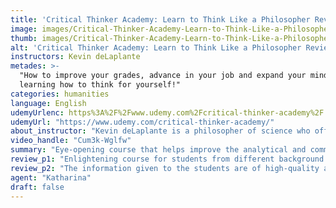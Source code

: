 ```yaml
---
title: 'Critical Thinker Academy: Learn to Think Like a Philosopher Review'
image: images/Critical-Thinker-Academy-Learn-to-Think-Like-a-Philosopher-Review.jpeg
thumb: images/Critical-Thinker-Academy-Learn-to-Think-Like-a-Philosopher-Review.jpeg
alt: 'Critical Thinker Academy: Learn to Think Like a Philosopher Review'
instructors: Kevin deLaplante
metades: >-
  "How to improve your grades, advance in your job and expand your mind -- by
  learning how to think for yourself!"
categories: humanities
language: English
udemyUrlenc: https%3A%2F%2Fwww.udemy.com%2Fcritical-thinker-academy%2F
udemyUrl: "https://www.udemy.com/critical-thinker-academy/"
about_instructor: "Kevin deLaplante is a philosopher of science who offers various courses in science, philosophy, critical thinking and communication skills. He was the Chair of the Department of Philosophy and Religious Studies at Iowa State University and has since left his job to pursue a career as an independent online course creator."
video_handle: "Cum3k-Wglfw"
summary: "Eye-opening course that helps improve the analytical and communication skills of the students. There are a lot of lessons that provide the students with enough knowledge to convey their thoughts properly and keep up with the plethora of information in this modern age."
review_p1: "Enlightening course for students from different background who wants to develop their critical thinking and communication skills. The topics are explained in-depth and help the students to develop their analytic skills in life. The students can improve their skills in analyzing and reasoning an argument which is an important skill in the modern world with huge amounts of information that opens up a lot of discourse. The lesson is full of historical and technical lessons that answer some of the most common questions that are confusing to the students. This course can also cater to those who do not have a background in technical subjects as the concepts are simplified enough for anyone of a different background."
review_p2: "The information given to the students are of high-quality and develops their skills to effectively communicate and express their thoughts to anyone. The course also opens up the minds of the students by teaching them to understand their environment without any bias and learning to question the things around them. The lessons can teach the students how to convey their reasoning in a more articulate and civilized way. Lastly, this course is great for improving the analytical and personal skills of the student and really helpful for them to understand the world a little bit more rather than just surviving from day to day basis."
agent: "Katharina"
draft: false
---
```


